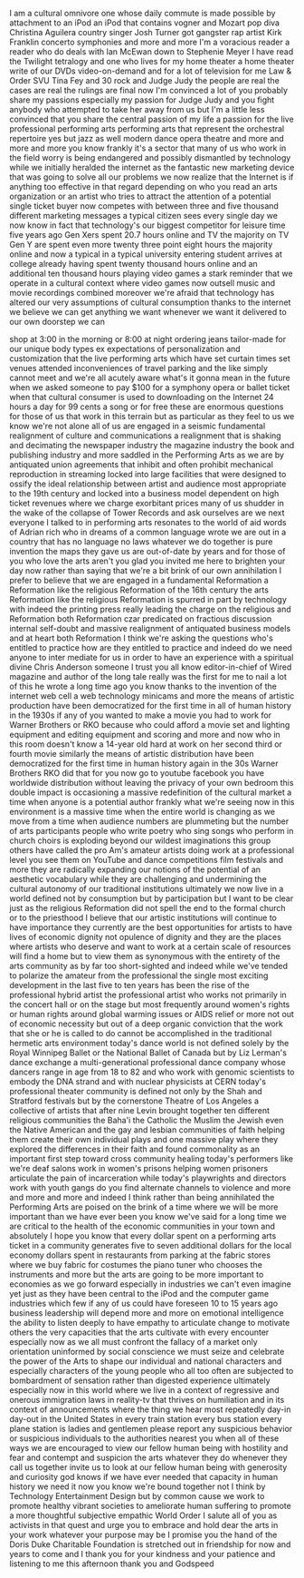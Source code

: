 
I am a cultural omnivore one whose daily
commute is made possible by attachment
to an iPod an iPod that contains vogner
and Mozart pop diva Christina Aguilera
country singer Josh Turner got gangster
rap artist Kirk Franklin concerto
symphonies and more and more I&#39;m a
voracious reader a reader who do deals
with Ian McEwan down to Stephenie Meyer
I have read the Twilight tetralogy and
one who lives for my home theater a home
theater write of our DVDs
video-on-demand and for a lot of
television for me Law &amp; Order SVU Tina
Fey and 30 rock and Judge Judy the
people are real the cases are real the
rulings are final now I&#39;m convinced a
lot of you probably share my passions
especially my passion for Judge Judy and
you fight anybody who attempted to take
her away from us but I&#39;m a little less
convinced that you share the central
passion of my life a passion for the
live professional performing arts
performing arts that represent the
orchestral repertoire yes but jazz as
well modern dance opera theatre and more
and more and more you know frankly it&#39;s
a sector that many of us who work in the
field worry is being endangered and
possibly dismantled by technology while
we initially heralded the internet as
the fantastic new marketing device that
was going to solve all our problems we
now realize that the Internet is if
anything too effective in that regard
depending on who you read an arts
organization or an artist who tries to
attract the attention of a potential
single ticket buyer now competes with
between three and five thousand
different marketing messages a typical
citizen sees every single day we now
know in fact that technology&#39;s our
biggest competitor for leisure time five
years ago Gen Xers spent 20.7 hours
online and TV the majority on TV Gen Y
are spent even more twenty three point
eight hours the majority online and now
a typical in a typical university
entering student arrives at college
already having spent twenty thousand
hours online and an additional ten
thousand hours playing video games
a stark reminder that we operate in a
cultural context where video games now
outsell music and movie recordings
combined moreover we&#39;re afraid that
technology has altered our very
assumptions of cultural consumption
thanks to the internet we believe we can
get anything we want whenever we want it
delivered to our own doorstep we can

shop at 3:00 in the morning or 8:00 at
night ordering jeans tailor-made for our
unique body types ex expectations of
personalization and customization that
the live performing arts which have set
curtain times set venues attended
inconveniences of travel parking and the
like
simply cannot meet and we&#39;re all acutely
aware what&#39;s it gonna mean in the future
when we asked someone to pay $100 for a
symphony opera or ballet ticket when
that cultural consumer is used to
downloading on the Internet 24 hours a
day for 99 cents a song or for free
these are enormous questions for those
of us that work in this terrain but as
particular as they feel to us we know
we&#39;re not alone all of us are engaged in
a seismic fundamental realignment of
culture and communications a realignment
that is shaking and decimating the
newspaper industry the magazine industry
the book and publishing industry and
more saddled in the Performing Arts as
we are by antiquated union agreements
that inhibit and often prohibit
mechanical reproduction in streaming
locked into large facilities that were
designed to ossify the ideal
relationship between artist and audience
most appropriate to the 19th century and
locked into a business model dependent
on high ticket revenues where we charge
exorbitant prices many of us shudder in
the wake of the collapse of Tower
Records and ask ourselves are we next
everyone I talked to in performing arts
resonates to the world of aid words of
Adrian rich who in dreams of a common
language wrote we are out in a country
that has no language no laws whatever we
do together is pure invention the maps
they gave us are out-of-date by years
and for those of you who love the arts
aren&#39;t you glad you invited me here to
brighten your day
now rather than saying that we&#39;re a bit
brink of our own annihilation I prefer
to believe that we are engaged in a
fundamental Reformation a Reformation
like the religious Reformation of the
16th century the arts Reformation like
the religious Reformation is spurred in
part by technology with indeed the
printing press really leading the charge
on the religious and Reformation both
Reformation czar predicated on fractious
discussion internal self-doubt and
massive realignment of antiquated
business models and at heart both
Reformation I think we&#39;re asking the
questions who&#39;s entitled to practice how
are they entitled to practice and indeed
do we need anyone to inter mediate for
us in order to have an experience with a
spiritual divine Chris Anderson someone
I trust you all know editor-in-chief of
Wired magazine and author of the long
tale really was the first for me to nail
a lot of this he wrote a long time ago
you know thanks to the invention of the
internet web cell a web technology
minicams and more the means of artistic
production have been democratized for
the first time in all of human history
in the 1930s if any of you wanted to
make a movie you had to work for Warner
Brothers or RKO because who could afford
a movie set and lighting equipment and
editing equipment and scoring and more
and now who in this room doesn&#39;t know a
14-year old hard at work on her second
third or fourth movie similarly the
means of artistic distribution have been
democratized for the first time in human
history again in the 30s Warner Brothers
RKO did that for you now go to youtube
facebook you have worldwide distribution
without leaving the privacy of your own
bedroom this double impact is
occasioning a massive redefinition of
the cultural market a time when anyone
is a potential author frankly what we&#39;re
seeing now in this environment is a
massive time when the entire world is
changing as we move from a time when
audience numbers are plummeting but the
number of arts
participants people who write poetry who
sing songs who perform in church choirs
is exploding beyond our wildest
imaginations this group others have
called the pro Am&#39;s
amateur artists doing work at a
professional level you see them on
YouTube and dance competitions film
festivals and more they are radically
expanding our notions of the potential
of an aesthetic vocabulary while they
are challenging and undermining the
cultural autonomy of our traditional
institutions ultimately we now live in a
world defined not by consumption but by
participation but I want to be clear
just as the religious Reformation did
not spell the end to the formal church
or to the priesthood I believe that our
artistic institutions will continue to
have importance they currently are the
best opportunities for artists to have
lives of economic dignity not opulence
of dignity and they are the places where
artists who deserve and want to work at
a certain scale of resources will find a
home but to view them as synonymous with
the entirety of the arts community as by
far too short-sighted and indeed while
we&#39;ve tended to polarize the amateur
from the professional the single most
exciting development in the last five to
ten years has been the rise of the
professional hybrid artist the
professional artist who works not
primarily in the concert hall or on the
stage but most frequently around women&#39;s
rights or human rights around global
warming issues or AIDS relief or more
not out of economic necessity but out of
a deep organic conviction that the work
that she or he is called to do cannot be
accomplished in the traditional hermetic
arts environment today&#39;s dance world is
not defined solely by the Royal Winnipeg
Ballet or the National Ballet of Canada
but by Liz Lerman&#39;s dance exchange a
multi-generational professional dance
company whose dancers range in age from
18 to 82 and who work with genomic
scientists to embody the DNA strand and
with nuclear physicists at CERN today&#39;s
professional theater community is
defined not only by the Shah and
Stratford festivals but by the
cornerstone Theatre of Los Angeles a
collective of artists that after nine
Levin brought together ten different
religious communities the Baha&#39;i the
Catholic the Muslim the Jewish even the
Native American and the gay and lesbian
communities of faith helping them create
their own individual plays and one
massive play where they explored the
differences in their faith and found
commonality as an important first step
toward cross community healing today&#39;s
performers like we&#39;re deaf salons work
in women&#39;s prisons helping women
prisoners articulate the pain of
incarceration while today&#39;s playwrights
and directors work with youth gangs do
you find alternate channels to violence
and more and more and more and indeed I
think rather than being annihilated the
Performing Arts are poised on the brink
of a time where we will be more
important than we have ever been
you know we&#39;ve said for a long time we
are critical to the health of the
economic communities in your town and
absolutely I hope you know that every
dollar spent on a performing arts ticket
in a community generates five to seven
additional dollars for the local economy
dollars spent in restaurants from
parking at the fabric stores where we
buy fabric for costumes the piano tuner
who chooses the instruments and more but
the arts are going to be more important
to economies as we go forward especially
in industries we can&#39;t even imagine yet
just as they have been central to the
iPod and the computer game industries
which few if any of us could have
foreseen 10 to 15 years ago
business leadership will depend more and
more on emotional intelligence the
ability to listen deeply to have empathy
to articulate change to motivate others
the very capacities that the arts
cultivate with every encounter
especially now as we all must confront
the fallacy of a market only orientation
uninformed by social conscience we must
seize and celebrate the power of the
Arts to shape our individual and
national characters and especially
characters of the young people who all
too often are subjected to bombardment
of sensation rather than digested
experience ultimately especially now in
this world where we live in a context of
regressive and onerous immigration laws
in
reality-tv that thrives on humiliation
and in its context of announcements
where the thing we hear most repeatedly
day-in day-out in the United States in
every train station every bus station
every plane station is ladies and
gentlemen please report any suspicious
behavior or suspicious individuals to
the authorities nearest you when all of
these ways we are encouraged to view our
fellow human being with hostility and
fear and contempt and suspicion the arts
whatever they do whenever they call us
together invite us to look at our fellow
human being with generosity and
curiosity god knows if we have ever
needed that capacity in human history we
need it now you know we&#39;re bound
together not I think by Technology
Entertainment Design but by common cause
we work to promote healthy vibrant
societies to ameliorate human suffering
to promote a more thoughtful subjective
empathic World Order I salute all of you
as activists in that quest and urge you
to embrace and hold dear the arts in
your work whatever your purpose may be I
promise you the hand of the Doris Duke
Charitable Foundation is stretched out
in friendship for now and years to come
and I thank you for your kindness and
your patience and listening to me this
afternoon thank you and Godspeed
